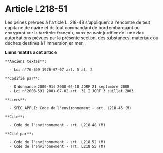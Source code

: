 # Article L218-51

Les peines prévues à l'article L. 218-48 s'appliquent à l'encontre de tout capitaine de navire et de tout commandant de bord
embarquant ou chargeant sur le territoire français, sans pouvoir justifier de l'une des autorisations prévues par la présente
section, des substances, matériaux ou déchets destinés à l'immersion en mer.

**Liens relatifs à cet article**

	**Anciens textes**:

	  - Loi n°76-599 1976-07-07 art. 5 al. 2

	**Codifié par**:

	  - Ordonnance 2000-914 2000-09-18 JORF 21 septembre 2000
	  - Loi n°2003-591 2003-07-02 art. 31 I JORF 3 juillet 2003

	**Liens**:

	  - SPEC_APPLI: Code de l'environnement - art. L218-45 (M)

	**Cite**:

	  - Code de l'environnement - art. L218-48 (M)

	**Cité par**:

	  - Code de l'environnement - art. L218-52 (M)
	  - Code de l'environnement - art. L218-55 (M)
